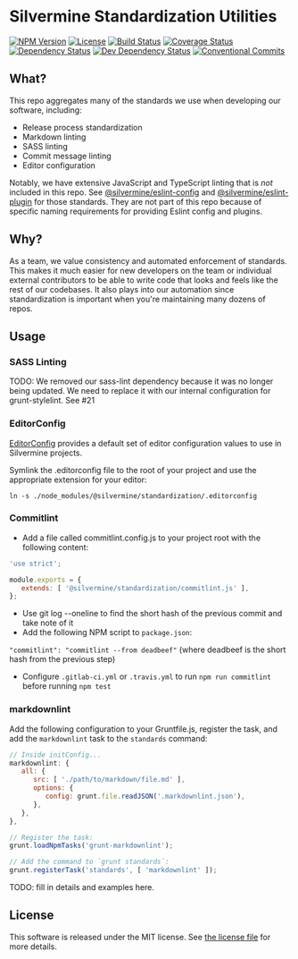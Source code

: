 # Silvermine Standardization Utilities

[![NPM Version](https://img.shields.io/npm/v/@silvermine/standardization.svg)](https://www.npmjs.com/package/@silvermine/standardization)
[![License](https://img.shields.io/github/license/silvermine/standardization.svg)](./LICENSE)
[![Build Status](https://travis-ci.com/silvermine/standardization.svg?branch=master)](https://travis-ci.com/silvermine/standardization)
[![Coverage Status](https://coveralls.io/repos/github/silvermine/standardization/badge.svg?branch=master)](https://coveralls.io/github/silvermine/standardization?branch=master)
[![Dependency Status](https://david-dm.org/silvermine/standardization.svg)](https://david-dm.org/silvermine/standardization)
[![Dev Dependency Status](https://david-dm.org/silvermine/standardization/dev-status.svg)](https://david-dm.org/silvermine/standardization#info=devDependencies&view=table)
[![Conventional Commits](https://img.shields.io/badge/Conventional%20Commits-1.0.0-yellow.svg)](https://conventionalcommits.org)


## What?

This repo aggregates many of the standards we use when developing our software, including:

   * Release process standardization
   * Markdown linting
   * SASS linting
   * Commit message linting
   * Editor configuration

Notably, we have extensive JavaScript and TypeScript linting that is _not_ included in
this repo. See [@silvermine/eslint-config][eslintconfig] and
[@silvermine/eslint-plugin][eslintplugin] for those standards. They are not part of this
repo because of specific naming requirements for providing Eslint config and plugins.


## Why?

As a team, we value consistency and automated enforcement of standards. This makes it much
easier for new developers on the team or individual external contributors to be able to
write code that looks and feels like the rest of our codebases. It also plays into our
automation since standardization is important when you're maintaining many dozens of
repos.


## Usage

### SASS Linting

TODO: We removed our sass-lint dependency because it was no longer being updated. We need
to replace it with our internal configuration for grunt-stylelint. See #21


### EditorConfig

[EditorConfig](https://editorconfig.org/) provides a default set of editor configuration values
to use in Silvermine projects.

Symlink the .editorconfig file to the root of your project and use the appropriate extension
for your editor:

`ln -s ./node_modules/@silvermine/standardization/.editorconfig`


### Commitlint

   * Add a file called commitlint.config.js to your project root with the following content:

   ```javascript
   'use strict';

   module.exports = {
      extends: [ '@silvermine/standardization/commitlint.js' ],
   };
   ```

   * Use git log --oneline to find the short hash of the previous commit and take note of it
   * Add the following NPM script to `package.json`:

   `"commitlint": "commitlint --from deadbeef"` (where deadbeef is the short hash from the
   previous step)

   * Configure `.gitlab-ci.yml` or `.travis.yml` to run `npm run commitlint`
     before running `npm test`


### markdownlint

Add the following configuration to your Gruntfile.js, register the task, and add
the `markdownlint` task to the `standards` command:

```javascript
// Inside initConfig...
markdownlint: {
   all: {
      src: [ './path/to/markdown/file.md' ],
      options: {
         config: grunt.file.readJSON('.markdownlint.json'),
      },
   },
},

// Register the task:
grunt.loadNpmTasks('grunt-markdownlint');

// Add the command to `grunt standards`:
grunt.registerTask('standards', [ 'markdownlint' ]);
```

TODO: fill in details and examples here.

## License

This software is released under the MIT license. See [the license file](LICENSE) for more
details.


[eslintconfig]: https://github.com/silvermine/eslint-config-silvermine
[eslintplugin]: https://github.com/silvermine/eslint-plugin-silvermine
